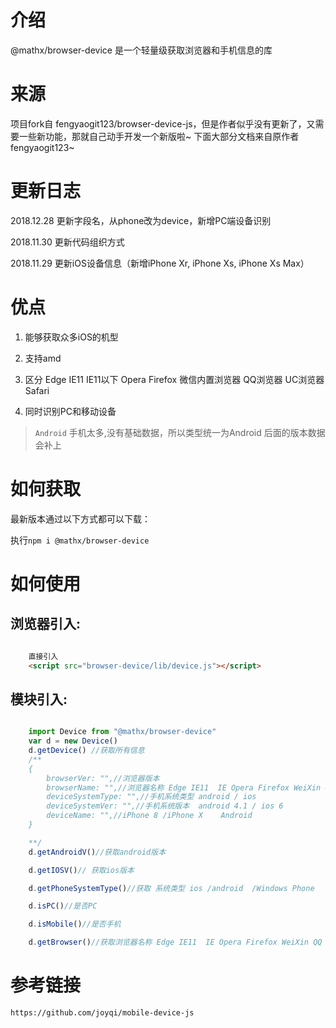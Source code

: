 # 介绍

@mathx/browser-device 是一个轻量级获取浏览器和手机信息的库

# 来源

项目fork自 fengyaogit123/browser-device-js，但是作者似乎没有更新了，又需要一些新功能，那就自己动手开发一个新版啦~
下面大部分文档来自原作者 fengyaogit123~

# 更新日志
2018.12.28 更新字段名，从phone改为device，新增PC端设备识别

2018.11.30 更新代码组织方式

2018.11.29 更新iOS设备信息（新增iPhone Xr, iPhone Xs, iPhone Xs Max）

# 优点

1. 能够获取众多iOS的机型
    
2. 支持amd 

3. 区分 Edge IE11  IE11以下 Opera Firefox 微信内置浏览器 QQ浏览器 UC浏览器 Safari

4. 同时识别PC和移动设备

> `Android` 手机太多,没有基础数据，所以类型统一为Android 后面的版本数据会补上

# 如何获取

最新版本通过以下方式都可以下载：

执行`npm i @mathx/browser-device`

# 如何使用

## 浏览器引入:

```html

    直接引入
    <script src="browser-device/lib/device.js"></script>


```
## 模块引入:

```js

    import Device from "@mathx/browser-device"
    var d = new Device()
    d.getDevice() //获取所有信息
    /**
    {
        browserVer: "",//浏览器版本
        browserName: "",//浏览器名称 Edge IE11  IE Opera Firefox WeiXin QQ UC Safari
        deviceSystemType: "",//手机系统类型 android / ios
        deviceSystemVer: "",//手机系统版本  android 4.1 / ios 6
        deviceName: "",//iPhone 8 /iPhone X    Android  
    }

    **/
    d.getAndroidV()//获取android版本

    d.getIOSV()// 获取ios版本

    d.getPhoneSystemType()//获取 系统类型 ios /android  /Windows Phone

    d.isPC()//是否PC

    d.isMobile()//是否手机

    d.getBrowser()//获取浏览器名称 Edge IE11  IE Opera Firefox WeiXin QQ UC Safari
```


# 参考链接

    https://github.com/joyqi/mobile-device-js

